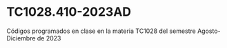# TC1028.410-2023AD
Códigos programados en clase en la materia TC1028 del semestre Agosto-Diciembre de 2023
